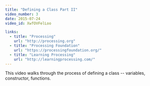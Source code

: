 ```yaml
---
title: "Defining a Class Part II"
video_number: 3
date: 2015-07-24
video_id: XwfOVFelLoo

links:
  - title: "Processing"
    url: "http://processing.org"
  - title: "Processing Foundation"
    url: "https://processingfoundation.org/"
  - title: "Learning Processing"
    url: "http://learningprocessing.com/"
---
```


This video walks through the process of defining a class -- variables, constructor, functions.

